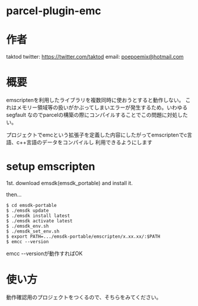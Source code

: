 # parcel-plugin-emc

# 作者

taktod
twitter: https://twitter.com/taktod
email: poepoemix@hotmail.com

# 概要

emscriptenを利用したライブラリを複数同時に使おうとすると動作しない。
これはメモリー領域等の扱いがかぶってしまいエラーが発生するため。いわゆるsegfault
なのでparcelの構築の際にコンパイルすることでこの問題に対処したい。

プロジェクトでemcという拡張子を定義した内容にしたがってemscriptenでc言語、c++言語のデータをコンパイルし
利用できるようにします

# setup emscripten

1st. download emsdk(emsdk_portable) and install it.

then...

```
$ cd emsdk-portable
$ ./emsdk update
$ ./emsdk install latest
$ ./emsdk activate latest
$ ./emsdk_env.sh
$ ./emsdk_set_env.sh
$ export PATH=.../emsdk-portable/emscripten/x.xx.xx/:$PATH
$ emcc --version
```

emcc --versionが動作すればOK

# 使い方

動作確認用のプロジェクトをつくるので、そちらをみてください。
